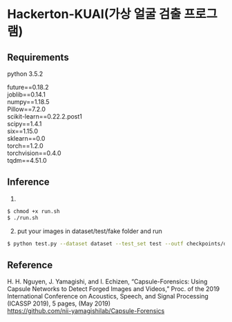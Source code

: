 # Hackerton-KUAI(가상 얼굴 검출 프로그램)
## Requirements
python 3.5.2  

future==0.18.2  
joblib==0.14.1  
numpy==1.18.5  
Pillow==7.2.0  
scikit-learn==0.22.2.post1  
scipy==1.4.1  
six==1.15.0  
sklearn==0.0  
torch==1.2.0  
torchvision==0.4.0  
tqdm==4.51.0  

## Inference
1.  
```bash
$ chmod +x run.sh
$ ./run.sh
```
2. put your images in dataset/test/fake folder and run  
```bash
$ python test.py --dataset dataset --test_set test --outf checkpoints/deepfakes --id 95
```
## Reference
H. H. Nguyen, J. Yamagishi, and I. Echizen, “Capsule-Forensics: Using Capsule Networks to Detect Forged Images and Videos,” Proc. of the 2019 International Conference on Acoustics, Speech, and Signal Processing (ICASSP 2019), 5 pages, (May 2019)  
<https://github.com/nii-yamagishilab/Capsule-Forensics>  
